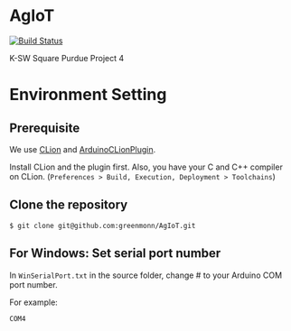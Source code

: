# AgIoT
[![Build Status](https://travis-ci.org/greenmonn/AgIoT.svg?branch=master)](https://travis-ci.org/greenmonn/AgIoT)

K-SW Square Purdue Project 4

# Environment Setting

## Prerequisite

We use [CLion](ttps://www.jetbrains.com/clion/) and [ArduinoCLionPlugin](https://github.com/francoiscampbell/CLionArduinoPlugin).

Install CLion and the plugin first. Also, you have your C and C++ compiler on CLion. (`Preferences > Build, Execution, Deployment > Toolchains`)

## Clone the repository

```
$ git clone git@github.com:greenmonn/AgIoT.git
```

## For Windows: Set serial port number

In `WinSerialPort.txt` in the source folder, change # to your Arduino COM port number. 

For example: 

```
COM4
```
